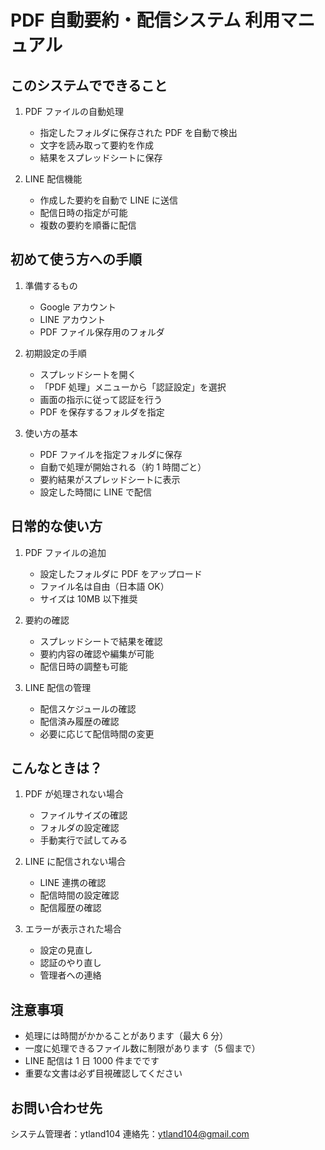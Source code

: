 # PDF 自動要約・配信システム 利用マニュアル

## このシステムでできること

1. PDF ファイルの自動処理

   - 指定したフォルダに保存された PDF を自動で検出
   - 文字を読み取って要約を作成
   - 結果をスプレッドシートに保存

2. LINE 配信機能
   - 作成した要約を自動で LINE に送信
   - 配信日時の指定が可能
   - 複数の要約を順番に配信

## 初めて使う方への手順

1. 準備するもの

   - Google アカウント
   - LINE アカウント
   - PDF ファイル保存用のフォルダ

2. 初期設定の手順

   - スプレッドシートを開く
   - 「PDF 処理」メニューから「認証設定」を選択
   - 画面の指示に従って認証を行う
   - PDF を保存するフォルダを指定

3. 使い方の基本
   - PDF ファイルを指定フォルダに保存
   - 自動で処理が開始される（約 1 時間ごと）
   - 要約結果がスプレッドシートに表示
   - 設定した時間に LINE で配信

## 日常的な使い方

1. PDF ファイルの追加

   - 設定したフォルダに PDF をアップロード
   - ファイル名は自由（日本語 OK）
   - サイズは 10MB 以下推奨

2. 要約の確認

   - スプレッドシートで結果を確認
   - 要約内容の確認や編集が可能
   - 配信日時の調整も可能

3. LINE 配信の管理
   - 配信スケジュールの確認
   - 配信済み履歴の確認
   - 必要に応じて配信時間の変更

## こんなときは？

1. PDF が処理されない場合

   - ファイルサイズの確認
   - フォルダの設定確認
   - 手動実行で試してみる

2. LINE に配信されない場合

   - LINE 連携の確認
   - 配信時間の設定確認
   - 配信履歴の確認

3. エラーが表示された場合
   - 設定の見直し
   - 認証のやり直し
   - 管理者への連絡

## 注意事項

- 処理には時間がかかることがあります（最大 6 分）
- 一度に処理できるファイル数に制限があります（5 個まで）
- LINE 配信は 1 日 1000 件までです
- 重要な文書は必ず目視確認してください

## お問い合わせ先

システム管理者：ytland104
連絡先：ytland104@gmail.com
